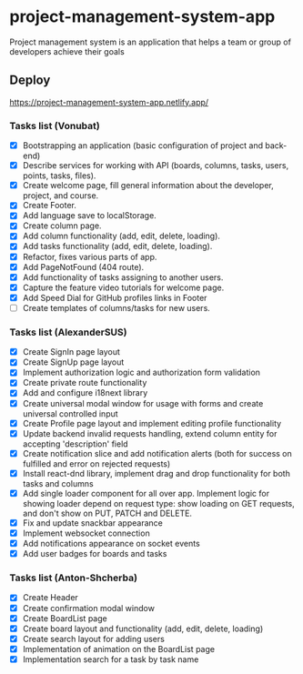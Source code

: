 # project-management-system-app

Project management system is an application that helps a team or group of developers achieve their goals

## Deploy

https://project-management-system-app.netlify.app/

### Tasks list (Vonubat)

- [x] Bootstrapping an application (basic configuration of project and back-end)
- [x] Describe services for working with API (boards, columns, tasks, users, points, tasks, files).
- [x] Create welcome page, fill general information about the developer, project, and course.
- [x] Create Footer.
- [x] Add language save to localStorage.
- [x] Create column page.
- [x] Add column functionality (add, edit, delete, loading).
- [x] Add tasks functionality (add, edit, delete, loading).
- [x] Refactor, fixes various parts of app.
- [x] Add PageNotFound (404 route).
- [x] Add functionality of tasks assigning to another users.
- [x] Capture the feature video tutorials for welcome page.
- [x] Add Speed Dial for GitHub profiles links in Footer
- [ ] Create templates of columns/tasks for new users.

### Tasks list (AlexanderSUS)

- [x] Create SignIn page layout
- [x] Create SignUp page layout
- [x] Implement authorization logic and authorization form validation
- [x] Create private route functionality
- [x] Add and configure i18next library
- [x] Create universal modal window for usage with forms and create universal controlled input
- [x] Create Profile page layout and implement editing profile functionality
- [x] Update backend invalid requests handling, extend column entity for accepting 'description' field
- [x] Create notification slice and add notification alerts (both for success on fulfilled and error on rejected requests)
- [x] Install react-dnd library, implement drag and drop functionality for both tasks and columns
- [x] Add single loader component for all over app. Implement logic for showing loader depend on request type: show loading on GET requests, and
      don't show on PUT, PATCH and DELETE.
- [x] Fix and update snackbar appearance
- [x] Implement websocket connection
- [x] Add notifications appearance on socket events
- [x] Add user badges for boards and tasks

### Tasks list (Anton-Shcherba)

- [x] Create Header
- [x] Create confirmation modal window
- [x] Create BoardList page
- [x] Create board layout and functionality (add, edit, delete, loading)
- [x] Create search layout for adding users
- [x] Implementation of animation on the BoardList page
- [x] Implementation search for a task by task name
